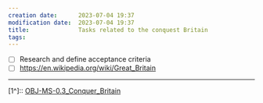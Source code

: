 ```yaml
---
creation date:		2023-07-04 19:37
modification date:	2023-07-04 19:37
title: 				Tasks related to the conquest Britain
tags:
---
```

- [ ] Research and define acceptance criteria
- [ ] https://en.wikipedia.org/wiki/Great_Britain

---
[1^]:: [OBJ-MS-0.3_Conquer_Britain](OBJ-MS-0.3_Conquer_Britain.md)